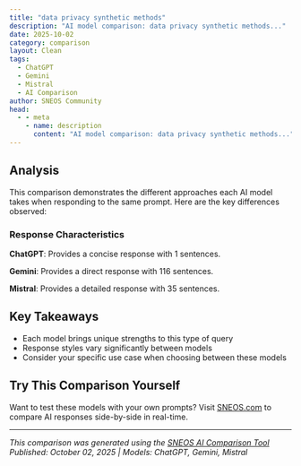 ```yaml
---
title: "data privacy synthetic methods"
description: "AI model comparison: data privacy synthetic methods..."
date: 2025-10-02
category: comparison
layout: Clean
tags:
  - ChatGPT
  - Gemini
  - Mistral
  - AI Comparison
author: SNEOS Community
head:
  - - meta
    - name: description
      content: "AI model comparison: data privacy synthetic methods..."
---
```


<ChatComparison
  title="data privacy synthetic methods"
  prompt="data privacy synthetic methods"
  :responses='{"ChatGPT": "Data privacy is a critical concern in today&#x27;s digital landscape, especially as data breaches and misuse become more common. Several synthetic methods for preserving data privacy have been developed to protect sensitive information while still allowing for analysis. Here are some notable methods:\n\n### 1. Synthetic Data Generation\nSynthetic data refers to data that is artificially generated based on the statistical properties of real datasets. It can be used in place of real data for testing and analysis without compromising privacy.\n\n- **Generative Adversarial Networks (GANs):** GANs can generate realistic synthetic datasets by training two neural networks against each other—a generator that creates data and a discriminator that tries to distinguish between real and synthetic data.\n \n- **Variational Autoencoders (VAEs):** VAEs can be used to learn the underlying distribution of the data and generate new, synthetic instances that resemble the original data.\n\n- **Simulation-Based Methods:** These methods involve creating models that simulate the true data generation process, allowing the creation of synthetic datasets based on known distributions.\n\n### 2. Differential Privacy\nDifferential privacy is a mathematical framework that provides a formal definition of privacy. It ensures that the inclusion or exclusion of a single individual&#x27;s data does not significantly affect the output of a function or query.\n\n- **Noise Addition:** By adding controlled noise to the data or the result of queries, differential privacy can obscure the contribution of any individual record, maintaining privacy while enabling data analysis.\n\n- **Clipping and Aggregation:** This involves limiting the effects of individual data points by clipping their contributions to queries and aggregating results from multiple users.\n\n### 3. Secure Multi-Party Computation (SMPC)\nSMPC methods allow multiple parties to jointly compute a function over their inputs while keeping those inputs private. It ensures that no party can learn anything other than the final output.\n\n### 4. Homomorphic Encryption\nHomomorphic encryption is a form of encryption that allows computations to be performed on encrypted data without needing to decrypt it first. The results of the computations remain encrypted and can only be decrypted by the data owner.\n\n### 5. Anonymization Techniques\nAnonymization techniques remove or mask personally identifiable information (PII) from datasets, making it difficult to identify individuals.\n\n- **K-Anonymity:** Ensures that each individual in a dataset cannot be distinguished from at least k-1 other individuals.\n \n- **L-Diversity and T-Closeness:** These are extensions of k-anonymity that further protect against certain attacks by ensuring diversity and closeness in distribution of sensitive attributes.\n\n### 6. Federated Learning\nIn federated learning, machine learning models are trained across decentralized devices holding local data samples. The devices compute updates to the model locally and share only the model updates, not the data, thus preserving privacy.\n\n### 7. Data Masking\nData masking modifies data so that sensitive information cannot be identified while maintaining the data&#x27;s usability for testing or analysis. Techniques include encryption, substitution, shuffling, and more.\n\n### Conclusion\nThe choice of synthetic method for data privacy depends on various factors, including the nature of the data, the required level of privacy, the intended use of the data, and regulatory requirements. Each method has its strengths and weaknesses, and often a combination of techniques can be employed to achieve a higher level of privacy.", "Gemini": "Synthetic data methods are a powerful tool for preserving data privacy while still enabling analysis and model training. They involve creating artificial datasets that mimic the statistical properties of the original data without exposing any individual\u0027s real information. Here\u0027s a breakdown of different synthetic data methods, their advantages, and disadvantages:\n\n**1. Rule-Based Methods:**\n\n* **Description:** These are the simplest methods. They use predefined rules and logic to generate synthetic data based on domain knowledge and understanding of the original data.\n* **Process:** The data creator analyzes the original data and defines rules that dictate how synthetic values should be generated. For instance, rules might specify value ranges for numerical features, or relationships between attributes.\n* **Example:** Generating synthetic customer data where age is between 18 and 65, income correlates with education level, and location follows a specific distribution.\n* **Advantages:** Easy to implement, computationally inexpensive, good for simple datasets.\n* **Disadvantages:** Can be simplistic and lack fidelity to the original data, especially for complex datasets with intricate correlations. May struggle to capture rare but important patterns. Relies heavily on the data creator\u0027s understanding of the data.\n\n**2. Statistical Modeling Methods:**\n\n* **Description:** These methods use statistical models to learn the underlying distribution and dependencies within the original data. Synthetic data is then sampled from the learned model.\n* **Process:**\n 1. **Model Selection:** Choose appropriate statistical models (e.g., Gaussian Mixture Models (GMMs), Bayesian Networks, Copulas, Markov chains) based on the data type and relationships.\n 2. **Model Training:** Train the chosen model on the original data to estimate its parameters.\n 3. **Synthetic Data Generation:** Sample new data points from the trained model, creating a synthetic dataset.\n* **Examples:**\n * **Gaussian Mixture Models (GMMs):** Assume data is generated from a mixture of Gaussian distributions.\n * **Bayesian Networks:** Model probabilistic dependencies between variables using a directed acyclic graph.\n * **Copulas:** Separate the marginal distributions of variables from their dependencies, allowing more flexible modeling. Useful for handling non-normal data.\n * **Markov Chains:** Model sequential data, like time series, based on transitions between states.\n* **Advantages:** Can capture complex relationships and dependencies in the data. Offer a good balance between privacy and utility.\n* **Disadvantages:** Model selection can be challenging. May require more computational resources and expertise. Model assumptions might not perfectly match the real data, leading to inaccuracies. Can be vulnerable to privacy attacks if the model learns too much about individual data points.\n\n**3. Machine Learning Methods (Deep Learning based):**\n\n* **Description:** These methods employ machine learning models, often deep learning models like Generative Adversarial Networks (GANs) or Variational Autoencoders (VAEs), to learn the data distribution and generate synthetic data.\n* **Process:**\n 1. **Model Training:** Train a GAN or VAE on the original data.\n 2. **Synthetic Data Generation:** Use the trained generator network (in GANs) or the decoder network (in VAEs) to generate new synthetic data points.\n* **Examples:**\n * **Generative Adversarial Networks (GANs):** A generator network creates synthetic data, while a discriminator network tries to distinguish between real and synthetic data. They are trained adversarially until the generator produces realistic synthetic data. Tabular GANs have been developed to handle structured data.\n * **Variational Autoencoders (VAEs):** Encode the original data into a latent space and then decode it back into synthetic data.\n* **Advantages:** Can capture very complex and subtle patterns in the data. Potentially generate highly realistic synthetic data. Can handle high-dimensional data well.\n* **Disadvantages:** Computationally expensive to train, require large datasets, and can be difficult to tune. Prone to mode collapse (GANs) or generating blurry data (VAEs). Privacy risks can be significant if the models overfit and memorize individual data points. Require significant expertise to implement correctly and evaluate.\n* **Notable Libraries/Frameworks:**\n * **Synthetic Data Vault (SDV):** A Python library with various synthetic data generation models, including tabular GANs and VAEs.\n * **CTGAN:** Specifically designed for tabular data, based on GANs.\n * **Mostly AI:** A commercial platform offering synthetic data generation services.\n * **Gretel.ai:** Offers a platform for creating synthetic data, differential privacy tools, and other data privacy solutions.\n\n**4. Differential Privacy Methods:**\n\n* **Description:** These methods add noise to the original data or the model training process to guarantee a certain level of privacy. Differential privacy provides a mathematically rigorous guarantee that the presence or absence of any single individual in the dataset will not significantly affect the outcome of any analysis. While *technically* not solely a synthetic data generation method, it\u0027s often used in *conjunction* with other methods to enhance privacy.\n* **Process:**\n 1. **Noise Addition:** Add random noise to the data or the model\u0027s parameters during training. The amount of noise is controlled by a privacy parameter (epsilon). Smaller epsilon values provide stronger privacy but can decrease data utility.\n 2. **Privacy Accounting:** Track the total amount of privacy loss across multiple queries or analyses.\n* **Examples:**\n * **Laplace Mechanism:** Add Laplace noise to query results.\n * **Gaussian Mechanism:** Add Gaussian noise to query results.\n * **DP-SGD (Differentially Private Stochastic Gradient Descent):** A modification of stochastic gradient descent that adds noise to the gradients during model training.\n* **Advantages:** Provides strong, mathematically proven privacy guarantees. Can be applied to various data analysis and machine learning tasks.\n* **Disadvantages:** Adding noise can reduce the accuracy and utility of the data. Finding the right balance between privacy and utility is crucial. Can be complex to implement and understand. Requires careful consideration of the privacy parameters.\n* **Frameworks/Libraries:**\n * **TensorFlow Privacy:** A TensorFlow library for differentially private machine learning.\n * **Opacus:** A PyTorch library for training models with differential privacy.\n * **Diffprivlib:** A Python library that provides differentially private algorithms for data analysis.\n\n**5. Hybrid Approaches:**\n\n* **Description:** Combine different synthetic data methods to leverage their individual strengths and overcome their weaknesses.\n* **Examples:**\n * Use rule-based methods to handle certain features and statistical modeling for others.\n * Use DP-SGD to train a GAN, creating differentially private synthetic data.\n * Use data augmentation techniques on synthetic data to further enhance its diversity and realism.\n\n**Evaluation Metrics:**\n\nEvaluating the quality of synthetic data is essential. Key metrics include:\n\n* **Statistical Similarity:** How well does the synthetic data match the statistical distributions and correlations of the original data? (e.g., comparing means, standard deviations, correlations, and other statistical measures). Tools like Kolmogorov-Smirnov tests can be used.\n* **Utility:** How well can the synthetic data be used for downstream tasks, such as model training or data analysis? Train models on both the real and synthetic data and compare their performance.\n* **Privacy Risk:** How vulnerable is the synthetic data to privacy attacks, such as membership inference attacks or attribute disclosure attacks? Quantify the risk of re-identification of individuals in the original dataset. Differential privacy provides formal guarantees to mitigate this.\n* **Realism:** Does the data \u0022look\u0022 like real data, in terms of validity of individual entries and overall plausibility? This is particularly important for public release scenarios.\n\n**Choosing the Right Method:**\n\nThe best synthetic data method depends on the specific application, the characteristics of the data, and the desired balance between privacy and utility. Consider the following factors:\n\n* **Data Complexity:** Simple rule-based methods might suffice for simple datasets, while complex datasets require more advanced methods like GANs or VAEs.\n* **Privacy Requirements:** If strong privacy guarantees are needed, consider using differential privacy techniques.\n* **Data Utility Requirements:** The method should preserve the statistical properties and relationships in the data that are important for the intended use case.\n* **Computational Resources:** Deep learning-based methods require significant computational resources.\n* **Expertise:** Some methods require more expertise in statistical modeling or machine learning.\n\n**Key Considerations and Best Practices:**\n\n* **Data Preprocessing:** Clean and preprocess the original data before generating synthetic data.\n* **Feature Engineering:** Carefully select and engineer the features used to train the synthetic data model.\n* **Hyperparameter Tuning:** Optimize the hyperparameters of the synthetic data model to achieve the best balance between privacy and utility.\n* **Regular Evaluation:** Continuously evaluate the quality and privacy of the synthetic data and adjust the generation process as needed.\n* **Documentation:** Document the synthetic data generation process, including the methods used, the parameters chosen, and the evaluation results.\n* **Transparency:** Be transparent about the use of synthetic data and its limitations.\n* **Privacy Audits:** Conduct regular privacy audits to assess the privacy risks associated with the synthetic data.\n* **Compliance:** Ensure compliance with relevant data privacy regulations (e.g., GDPR, CCPA).\n\nIn summary, synthetic data methods offer a promising approach for balancing data privacy and utility. By carefully selecting and implementing the appropriate methods, organizations can unlock the value of their data while protecting the privacy of individuals. Remember to thoroughly evaluate the generated data to ensure its suitability for the intended purpose and to minimize privacy risks. Continual research and development in this field are leading to even more sophisticated and effective synthetic data techniques.\n", "Mistral": "Data privacy synthetic methods involve generating artificial data that mimics the statistical properties of real data while preserving privacy. These methods are crucial for sharing and analyzing data without compromising sensitive information. Here are some common synthetic data generation techniques:\n\n1. **Synthetic Data Generation Models**:\n - **Generative Adversarial Networks (GANs)**: GANs consist of two neural networks, a generator and a discriminator, that work together to create synthetic data. The generator produces fake data, while the discriminator tries to distinguish between real and fake data.\n - **Variational Autoencoders (VAEs)**: VAEs are a type of autoencoder whose encodings distribution is regularized during the training to follow a prior distribution. This allows for the generation of new data points by sampling from the prior distribution and decoding them.\n\n2. **Statistical Methods**:\n - **Copulas**: Copulas are statistical models that describe the dependence structure between multiple variables. They can be used to generate synthetic data that preserves the correlations and distributions of the original data.\n - **Bayesian Networks**: Bayesian networks are probabilistic models that represent a set of variables and their conditional dependencies via a directed acyclic graph. They can be used to generate synthetic data by sampling from the joint distribution.\n\n3. **Privacy-Preserving Techniques**:\n - **Differential Privacy**: This technique adds noise to the data to ensure that the presence or absence of any individual record does not significantly affect the output. It can be used in combination with synthetic data generation methods to provide formal privacy guarantees.\n - **k-Anonymity**: This method ensures that each record in the dataset is indistinguishable from at least k-1 other records with respect to certain identifying attributes. Synthetic data can be generated to meet k-anonymity requirements.\n\n4. **Data Transformation Methods**:\n - **Data Swapping**: This technique involves swapping values between records to create synthetic data. It can be done in a way that preserves certain statistical properties of the original data.\n - **Data Shuffling**: This method involves shuffling the values within columns to create synthetic data. It can be useful for preserving privacy while maintaining some statistical properties.\n\n5. **Hybrid Methods**:\n - Combining multiple techniques, such as using GANs to generate synthetic data and then applying differential privacy to add noise, can provide robust privacy protection while maintaining data utility.\n\n6. **Domain-Specific Methods**:\n - Certain domains may have specific requirements or constraints that necessitate tailored synthetic data generation methods. For example, in healthcare, synthetic patient records may need to adhere to specific medical guidelines and regulations.\n\n### Applications of Synthetic Data\n- **Data Sharing**: Synthetic data allows organizations to share data with external parties without compromising privacy.\n- **Model Training**: Synthetic data can be used to train machine learning models, especially when real data is sensitive or scarce.\n- **Simulation and Testing**: Synthetic data is useful for simulating different scenarios and testing algorithms and systems.\n- **Compliance**: Synthetic data helps organizations comply with data protection regulations such as GDPR and HIPAA.\n\n### Challenges\n- **Data Utility**: Ensuring that synthetic data retains the statistical properties and utility of the original data.\n- **Privacy Guarantees**: Providing formal privacy guarantees, such as differential privacy, can be challenging.\n- **Computational Complexity**: Some synthetic data generation methods, like GANs, can be computationally intensive.\n\nBy leveraging these synthetic data generation methods, organizations can balance the need for data privacy with the utility and value of data analysis."}' 
  published-date="13:17"
/>

## Analysis

This comparison demonstrates the different approaches each AI model takes when responding to the same prompt. Here are the key differences observed:

### Response Characteristics

**ChatGPT**: Provides a concise response with 1 sentences. 

**Gemini**: Provides a direct response with 116 sentences. 

**Mistral**: Provides a detailed response with 35 sentences. 

## Key Takeaways

- Each model brings unique strengths to this type of query
- Response styles vary significantly between models
- Consider your specific use case when choosing between these models

## Try This Comparison Yourself

Want to test these models with your own prompts? Visit [SNEOS.com](https://sneos.com) to compare AI responses side-by-side in real-time.

---

*This comparison was generated using the [SNEOS AI Comparison Tool](https://sneos.com)*
*Published: October 02, 2025 | Models: ChatGPT, Gemini, Mistral*
